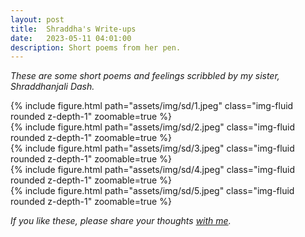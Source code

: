 ```yaml
---
layout: post
title:  Shraddha's Write-ups
date:   2023-05-11 04:01:00
description: Short poems from her pen.
---
```


*These are some short poems and feelings scribbled by my sister, Shraddhanjali Dash.*

<div class="row mt-3">
    <div class="col-sm mt-3 mt-md-0">
        {% include figure.html path="assets/img/sd/1.jpeg" class="img-fluid rounded z-depth-1" zoomable=true %}
    </div>
    <div class="col-sm mt-3 mt-md-0">
        {% include figure.html path="assets/img/sd/2.jpeg" class="img-fluid rounded z-depth-1" zoomable=true %}
    </div>
    <div class="col-sm mt-3 mt-md-0">
        {% include figure.html path="assets/img/sd/3.jpeg" class="img-fluid rounded z-depth-1" zoomable=true %}
    </div>
    <div class="col-sm mt-3 mt-md-0">
        {% include figure.html path="assets/img/sd/4.jpeg" class="img-fluid rounded z-depth-1" zoomable=true %}
    </div>
    <div class="col-sm mt-3 mt-md-0">
        {% include figure.html path="assets/img/sd/5.jpeg" class="img-fluid rounded z-depth-1" zoomable=true %}
    </div>
</div>

*If you like these, please share your thoughts [with me](mailto:dashtirtharaj@gmail.com).*




